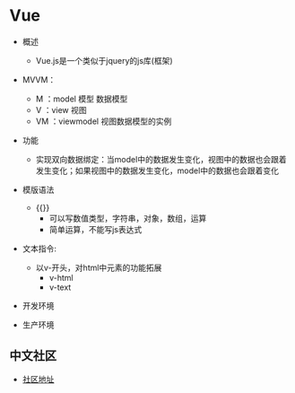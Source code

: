 # Vue
 - 概述
    - Vue.js是一个类似于jquery的js库(框架)
 - MVVM：
    - M ：model 模型  数据模型
    - V ：view 视图
    - VM ：viewmodel 视图数据模型的实例
    
 - 功能
    - 实现双向数据绑定：当model中的数据发生变化，视图中的数据也会跟着发生变化；如果视图中的数据发生变化，model中的数据也会跟着变化
 - 模版语法
    - {{}}
       - 可以写数值类型，字符串，对象，数组，运算
       - 简单运算，不能写js表达式
 - 文本指令:
    - 以v-开头，对html中元素的功能拓展
        - v-html
        - v-text
 - 开发环境
    <script src="https://cdn.jsdelivr.net/npm/vue/dist/vue.js"></script>
 - 生产环境
    <script src="https://cdn.jsdelivr.net/npm/vue"></script>
    
## 中文社区
 - [社区地址](https://www.vue-js.com)